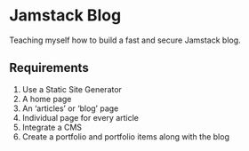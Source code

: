 # Jamstack Blog

Teaching myself how to build a fast and secure Jamstack blog.

## Requirements
1. Use a Static Site Generator
2. A home page
3. An ‘articles’ or ‘blog’ page
4. Individual page for every article
5. Integrate a CMS
6. Create a portfolio and portfolio items along with the blog
